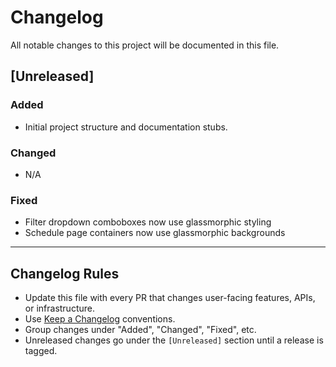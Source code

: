 # Changelog

All notable changes to this project will be documented in this file.

## [Unreleased]

### Added

- Initial project structure and documentation stubs.

### Changed

- N/A

### Fixed

- Filter dropdown comboboxes now use glassmorphic styling
- Schedule page containers now use glassmorphic backgrounds

---

## Changelog Rules

- Update this file with every PR that changes user-facing features, APIs, or infrastructure.
- Use [Keep a Changelog](https://keepachangelog.com/en/1.0.0/) conventions.
- Group changes under "Added", "Changed", "Fixed", etc.
- Unreleased changes go under the `[Unreleased]` section until a release is tagged.
